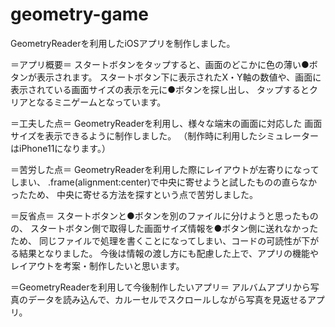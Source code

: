 # geometry-game
GeometryReaderを利用したiOSアプリを制作しました。

＝アプリ概要＝
スタートボタンをタップすると、画面のどこかに色の薄い●ボタンが表示されます。
スタートボタン下に表示されたX・Y軸の数値や、画面に表示されている画面サイズの表示を元に●ボタンを探し出し、
タップするとクリアとなるミニゲームとなっています。

＝工夫した点＝
GeometryReaderを利用し、様々な端末の画面に対応した
画面サイズを表示できるように制作しました。
（制作時に利用したシミュレーターはiPhone11になります。）

＝苦労した点＝
GeometryReaderを利用した際にレイアウトが左寄りになってしまい、
.frame(alignment:center)で中央に寄せようと試したものの直らなかったため、
中央に寄せる方法を探すという点で苦労しました。

＝反省点＝
スタートボタンと●ボタンを別のファイルに分けようと思ったものの、
スタートボタン側で取得した画面サイズ情報を●ボタン側に送れなかったため、
同じファイルで処理を書くことになってしまい、コードの可読性が下がる結果となりました。
今後は情報の渡し方にも配慮した上で、アプリの機能やレイアウトを考案・制作したいと思います。

＝GeometryReaderを利用して今後制作したいアプリ＝
アルバムアプリから写真のデータを読み込んで、カルーセルでスクロールしながら写真を見返せるアプリ。
